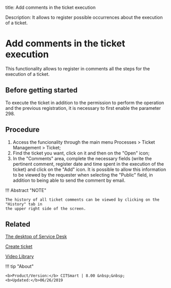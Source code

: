 title:  Add comments in the ticket execution
 
Description: It allows to register possible occurrences about the execution of a ticket.

# Add comments in the ticket execution

This functionality allows to register in comments all the steps for the execution of a ticket.

## Before getting started

To execute the ticket in addition to the permission to perform the operation and the previous registration, it is necessary to first enable the parameter 298.

## Procedure

1. Access the funcionality through the main menu Processes > Ticket Management > Ticket;
2. Find the ticket you want, click on it and then on the "Open" icon;
3. In the "Comments" area, complete the necessary fields (write the pertinent comment, register date and time spent in the execution of 
the ticket) and click on the "Add" icon. It is possible to allow this information to be viewed by the requester when selecting the 
"Public" field, in addition to being able to send the comment by email.

!!! Abstract "NOTE"
    
    The history of all ticket comments can be viewed by clicking on the "History" tab in 
    the upper right side of the screen.

## Related


[The desktop of Service Desk](/en-us/citsmart-platform-8/processes/tickets/use/desktop-of-service-desk.html)

[Create ticket](/en-us/citsmart-platform-8/processes/tickets/use/create-ticket.html)

<i class='fa fa-youtube-play  fa-2x' style='color:#97ce17;vertical-align: middle;'> </i> [Video Library](https://www.youtube.com/playlist?list=PLB5qK2uzf2ROn4Xs6UdH84Ujzta2iJ6Ei)

!!! tip "About"

    <b>Product/Version:</b> CITSmart | 8.00 &nbsp;&nbsp;
    <b>Updated:</b>06/26/2019


